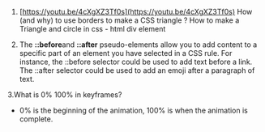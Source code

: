 1. [https://youtu.be/4cXgXZ3Tf0s](https://youtu.be/4cXgXZ3Tf0s) How (and why) to use borders to make a CSS triangle ? How to make a Triangle and circle in css - html div element

2. The **::before**and **::after** pseudo-elements allow you to add content to a specific part of an element you have selected in a CSS rule. For instance, the ::before selector could be used to add text before a link. The ::after selector could be used to add an emoji after a paragraph of text.

3.What is 0% 100% in keyframes?

- 0% is the beginning of the animation, 100% is when the animation is complete.
